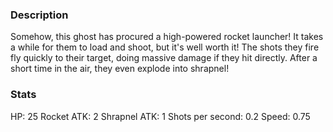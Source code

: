 ### Description
Somehow, this ghost has procured a high-powered rocket launcher! It takes a while for them to load and shoot, but it's well worth it! The shots they fire fly quickly to their target, doing massive damage if they hit directly. After a short time in the air, they even explode into shrapnel!

### Stats
HP: 25
Rocket ATK: 2
Shrapnel ATK: 1
Shots per second: 0.2
Speed: 0.75